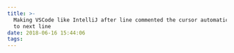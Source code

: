 ```yaml
---
title: >-
  Making VSCode like IntelliJ after line commented the cursor automatically moved
  to next line
date: 2018-06-16 15:44:06
tags:
---
```

